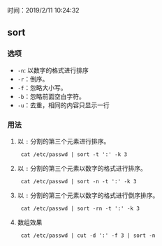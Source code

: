 时间：2019/2/11 10:24:32   


## sort  

### 选项  

* `-n`: 以数字的格式进行排序
* `-r`：倒序。
* `-f`：忽略大小写。
* `-b`：忽略前面空白字符。
* `-u`：去重，相同的内容只显示一行

### 用法  

1. 以 `:` 分割的第三个元素进行排序。

		cat /etc/passwd | sort -t ':' -k 3
2. 以 `:` 分割的第三个元素以数字的格式进行排序。

		cat /etc/passwd | sort -n -t ':' -k 3

3. 以 `:` 分割的第三个元素以数字的格式进行倒序排序。

		cat /etc/passwd | sort -rn -t ':' -k 3

4. 数组效果 

		cat /etc/passwd | cut -d ':' -f 3 | sort -n			